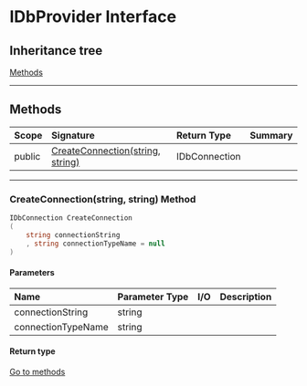 ﻿


# IDbProvider Interface










## Inheritance tree

[Methods](#Methods)&nbsp;&nbsp;





---
## Methods
|Scope|Signature|Return Type|Summary|
|:--|:--|:--|:--|
| public | [CreateConnection(string, string)](#createconnectionstring-string-method) | IDbConnection |  |
---
### CreateConnection(string, string) Method


```c#
IDbConnection CreateConnection
(
	string connectionString
	, string connectionTypeName = null
)
```
#### Parameters
|Name|Parameter Type|I/O|Description|
|:--|:--|:-:|:--|
| connectionString | string |  |  |
| connectionTypeName | string |  |  |
#### Return type


[Go to methods](#Methods)



